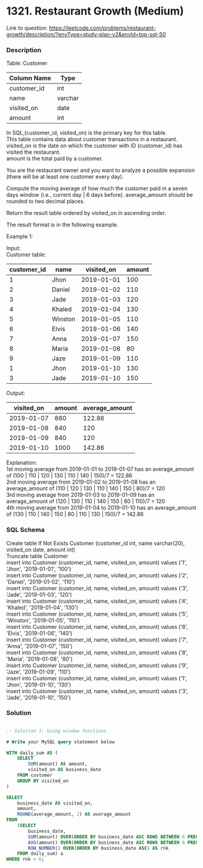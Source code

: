 # 1321. Restaurant Growth (Medium)

Link to question: https://leetcode.com/problems/restaurant-growth/description/?envType=study-plan-v2&envId=top-sql-50

### Description

Table: Customer


| Column Name   | Type    |
|---------------|---------|
| customer_id   | int     |
| name          | varchar |
| visited_on    | date    |
| amount        | int     |

In SQL,(customer_id, visited_on) is the primary key for this table.\
This table contains data about customer transactions in a restaurant.\
visited_on is the date on which the customer with ID (customer_id) has visited the restaurant.\
amount is the total paid by a customer.
 

You are the restaurant owner and you want to analyze a possible expansion (there will be at least one customer every day).

Compute the moving average of how much the customer paid in a seven days window (i.e., current day | 6 days before). average_amount should be rounded to two decimal places.

Return the result table ordered by visited_on in ascending order.

The result format is in the following example.

 

Example 1:

Input: \
Customer table:

| customer_id | name         | visited_on   | amount      |
|-------------|--------------|--------------|-------------|
| 1           | Jhon         | 2019-01-01   | 100         |
| 2           | Daniel       | 2019-01-02   | 110         |
| 3           | Jade         | 2019-01-03   | 120         |
| 4           | Khaled       | 2019-01-04   | 130         |
| 5           | Winston      | 2019-01-05   | 110         | 
| 6           | Elvis        | 2019-01-06   | 140         | 
| 7           | Anna         | 2019-01-07   | 150         |
| 8           | Maria        | 2019-01-08   | 80          |
| 9           | Jaze         | 2019-01-09   | 110         | 
| 1           | Jhon         | 2019-01-10   | 130         | 
| 3           | Jade         | 2019-01-10   | 150         | 

Output: 

| visited_on   | amount       | average_amount |
|--------------|--------------|----------------|
| 2019-01-07   | 860          | 122.86         |
| 2019-01-08   | 840          | 120            |
| 2019-01-09   | 840          | 120            |
| 2019-01-10   | 1000         | 142.86         |

Explanation: \
1st moving average from 2019-01-01 to 2019-01-07 has an average_amount of (100 | 110 | 120 | 130 | 110 | 140 | 150)/7 = 122.86\
2nd moving average from 2019-01-02 to 2019-01-08 has an average_amount of (110 | 120 | 130 | 110 | 140 | 150 | 80)/7 = 120\
3rd moving average from 2019-01-03 to 2019-01-09 has an average_amount of (120 | 130 | 110 | 140 | 150 | 80 | 110)/7 = 120\
4th moving average from 2019-01-04 to 2019-01-10 has an average_amount of (130 | 110 | 140 | 150 | 80 | 110 | 130 | 150)/7 = 142.86

### SQL Schema
Create table If Not Exists Customer (customer_id int, name varchar(20), visited_on date, amount int)\
Truncate table Customer\
insert into Customer (customer_id, name, visited_on, amount) values ('1', 'Jhon', '2019-01-01', '100')\
insert into Customer (customer_id, name, visited_on, amount) values ('2', 'Daniel', '2019-01-02', '110')\
insert into Customer (customer_id, name, visited_on, amount) values ('3', 'Jade', '2019-01-03', '120')\
insert into Customer (customer_id, name, visited_on, amount) values ('4', 'Khaled', '2019-01-04', '130')\
insert into Customer (customer_id, name, visited_on, amount) values ('5', 'Winston', '2019-01-05', '110')\
insert into Customer (customer_id, name, visited_on, amount) values ('6', 'Elvis', '2019-01-06', '140')\
insert into Customer (customer_id, name, visited_on, amount) values ('7', 'Anna', '2019-01-07', '150')\
insert into Customer (customer_id, name, visited_on, amount) values ('8', 'Maria', '2019-01-08', '80')\
insert into Customer (customer_id, name, visited_on, amount) values ('9', 'Jaze', '2019-01-09', '110')\
insert into Customer (customer_id, name, visited_on, amount) values ('1', 'Jhon', '2019-01-10', '130')\
insert into Customer (customer_id, name, visited_on, amount) values ('3', 'Jade', '2019-01-10', '150')

### Solution

```sql

-- Solution 1: Using window functions

# Write your MySQL query statement below

WITH daily_sum AS (
    SELECT
        SUM(amount) AS amount,
        visited_on AS business_date
    FROM customer
    GROUP BY visited_on
)

SELECT
    business_date AS visited_on,
    amount,
    ROUND(average_amount, 2) AS average_amount
FROM 
    (SELECT
        business_date,
        SUM(amount) OVER(ORDER BY business_date ASC ROWS BETWEEN 6 PRECEDING AND CURRENT ROW) AS amount,
        AVG(amount) OVER(ORDER BY business_date ASC ROWS BETWEEN 6 PRECEDING AND CURRENT ROW) AS average_amount,
        ROW_NUMBER() OVER(ORDER BY business_date ASC) AS rnk
    FROM daily_sum) a
WHERE rnk > 6;
